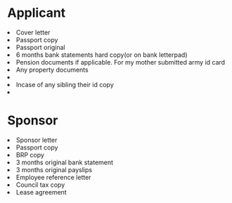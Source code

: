<h1>Applicant</h1>
<li>Cover letter</li> 
<li>Passport copy</li> 
<li>Passport original</li>
<li>6 months bank statements hard copy(or on bank letterpad) </li>
<li>Pension documents if applicable. For my mother submitted army id card</li>
<li>Any property documents<li>
<li>Incase of any sibling their id copy<li>

<h1>Sponsor</h1>
<li>Sponsor letter</li> 
<li>Passport copy</li> 
<li>BRP copy</li>
<li>3 months original bank statement</li>
<li>3 months original payslips</li>
<li>Employee reference letter</li>
<li>Council tax copy</li>
<li>Lease agreement</li>
